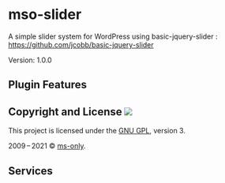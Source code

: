 # mso-slider

A simple slider system for WordPress using basic-jquery-slider : https://github.com/jcobb/basic-jquery-slider

Version: 1.0.0


## Plugin Features

## Copyright and License <img src="https://www.gnu.org/graphics/gplv3-with-text-84x42.png" />

This project is licensed under the [GNU GPL](https://www.gnu.org/licenses/gpl-3.0.html), version 3.

2009&thinsp;&ndash;&thinsp;2021 &copy; [ms-only](https://www.ms-only.fr).

## Services



